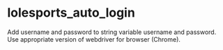 # lolesports_auto_login

Add username and password to string variable username and password.
Use appropriate version of webdriver for browser (Chrome).
